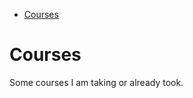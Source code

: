<!-- START doctoc generated TOC please keep comment here to allow auto update -->
<!-- DON'T EDIT THIS SECTION, INSTEAD RE-RUN doctoc TO UPDATE -->

- [Courses](#courses)

<!-- END doctoc generated TOC please keep comment here to allow auto update -->

# Courses

Some courses I am taking or already took.
